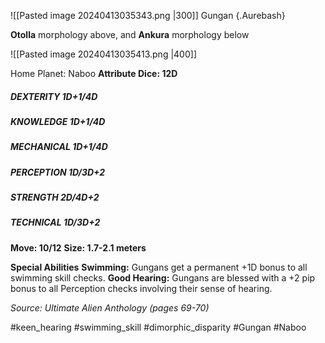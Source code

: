 ![[Pasted image 20240413035343.png |300]]
Gungan {.Aurebash}

**Otolla** morphology above, and **Ankura** morphology below

![[Pasted image 20240413035413.png |400]]

Home Planet: Naboo
**Attribute Dice: 12D**
##### DEXTERITY 1D+1/4D
##### KNOWLEDGE 1D+1/4D
##### MECHANICAL 1D+1/4D
##### PERCEPTION 1D/3D+2
##### STRENGTH 2D/4D+2
##### TECHNICAL 1D/3D+2
**Move: 10/12**
**Size: 1.7-2.1 meters**

**Special Abilities**
**Swimming:** Gungans get a permanent +1D bonus to all swimming skill checks. **Good Hearing:** Gungans are blessed with a +2 pip bonus to all Perception checks involving their sense of hearing.

*Source: Ultimate Alien Anthology (pages 69-70)*

#keen_hearing #swimming_skill #dimorphic_disparity 
#Gungan #Naboo
